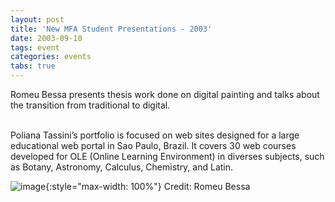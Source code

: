 ```yaml
---
layout: post
title: 'New MFA Student Presentations - 2003'
date: 2003-09-10
tags: event
categories: events
tabs: true
---
```


Romeu Bessa presents thesis work done on digital painting and talks about the transition from traditional to digital.<br><br>

Poliana Tassini&rsquo;s portfolio is focused on web sites designed for a large educational web portal in Sao Paulo, Brazil. It covers 30 web courses developed for OLE (Online Learning Environment) in diverses subjects, such as Botany, Astronomy, Calculus, Chemistry, and Latin.

![image](https://www.evl.uic.edu/output/originals/romeu.jpg-srcw.jpg){:style="max-width: 100%"}
Credit: Romeu Bessa

